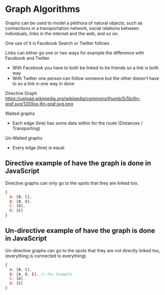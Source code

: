 # Graph Algorithms

Graphs can be used to model a plethora of natural objects, such as connections in a transportation network, social relations between individuals, links in the internet and the web, and so on.

One use of it is Facebook Search or Twitter follows

Links can either go one or two ways for example the difference with Facebook and Twitter
- With Facebook you have to both be linked to be friends so a link is both way
- With Twitter one person can follow someone but the other doesn't have to so a link in one way in done

Directive Graph
https://upload.wikimedia.org/wikipedia/commons/thumb/5/5b/6n-graf.svg/1200px-6n-graf.svg.png

Waited graphs
- Each edge (line) has some data within for the route (Distances / Transporting)

Un-Waited graphs
- Every edge (line) is equal

## Directive example of have the graph is done in JavaScript

Directive graphs can only go to the spots that they are linked too.

``` JavaScript
{
  A: [B, C],
  B: [B, D],
  C: [D],
  D: [E]
}
```

## Un-directive example of have the graph is done in JavaScript

Un-directive graphs can  go to the spots that they are not directly linked too, (everything is connected to everything).

``` JavaScript
{
  A: [B, C],
  B: [A, D, E], // For Example
  C: [D],
  D: [E]
}
```
